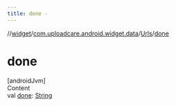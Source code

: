 ```yaml
---
title: done -
---
```

//[widget](../../index.md)/[com.uploadcare.android.widget.data](../index.md)/[Urls](index.md)/[done](done.md)



# done  
[androidJvm]  
Content  
val [done](done.md): [String](https://kotlinlang.org/api/latest/jvm/stdlib/kotlin/-string/index.html)  



